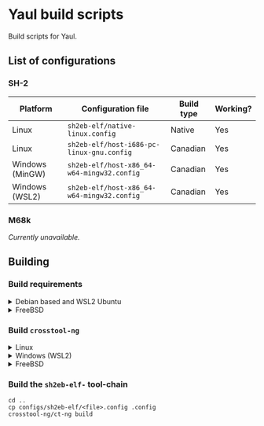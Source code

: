 Yaul build scripts
===

Build scripts for Yaul.

## List of configurations

### SH-2

| Platform         | Configuration file                            | Build type | Working? |
|------------------|-----------------------------------------------|------------|----------|
| Linux            | `sh2eb-elf/native-linux.config`               | Native     | Yes      |
| Linux            | `sh2eb-elf/host-i686-pc-linux-gnu.config`     | Canadian   | Yes      |
| Windows (MinGW)  | `sh2eb-elf/host-x86_64-w64-mingw32.config`    | Canadian   | Yes      |
| Windows (WSL2)   | `sh2eb-elf/host-x86_64-w64-mingw32.config`    | Canadian   | Yes      |

### M68k

_Currently unavailable._

## Building

### Build requirements

<details>
  <summary>Debian based and WSL2 Ubuntu</summary>

```
apt install \
  texinfo \
  help2man \
  curl \
  lzip \
  meson \
  ninja-build \
  gawk \
  libtool-bin \
  ncurses-dev \
  flex \
  bison
```

</details>

<details>
  <summary>FreeBSD</summary>

```
pkg install \
  autotools \
  gsed \
  texinfo \
  help2man \
  gawk \
  lzma \
  wget \
  bison \
  coreutils \
  gmake \
  unix2dos \
  patch \
  gcc \
  lzip
```

</details>

### Build `crosstool-ng`

<details>
  <summary>Linux</summary>

```
git submodule init
git submodule update

cd crosstool-ng
./bootstrap
./configure --enable-local
make
```

</details>

<details>
  <summary>Windows (WSL2)</summary>

```
git submodule init
git submodule update

cd crosstool-ng
./bootstrap
./configure --enable-local
make
sudo bash -c "echo 0 > /proc/sys/fs/binfmt_misc/status"
```

</details>

<details>
  <summary>FreeBSD</summary>

```
git submodule init
git submodule update

cd crosstool-ng
./bootstrap

MAKE=/usr/local/bin/gmake \
INSTALL=/usr/local/bin/ginstall \
SED=/usr/local/bin/gsed \
PATCH=/usr/local/bin/gpatch \
./configure --enable-local

gmake
```

</details>

### Build the `sh2eb-elf-` tool-chain

```
cd ..
cp configs/sh2eb-elf/<file>.config .config
crosstool-ng/ct-ng build
```
